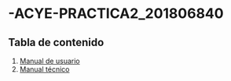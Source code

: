 # -ACYE-PRACTICA2_201806840
## Tabla de contenido
1. [Manual de usuario](manuales/usuario.md)
2. [Manual técnico](manuales/tecnico.md)

